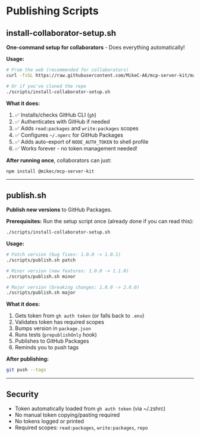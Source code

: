 # Publishing Scripts

## install-collaborator-setup.sh

**One-command setup for collaborators** - Does everything automatically!

**Usage:**

```bash
# From the web (recommended for collaborators)
curl -fsSL https://raw.githubusercontent.com/MikeC-A6/mcp-server-kit/master/scripts/install-collaborator-setup.sh | bash

# Or if you've cloned the repo
./scripts/install-collaborator-setup.sh
```

**What it does:**
1. ✅ Installs/checks GitHub CLI (`gh`)
2. ✅ Authenticates with GitHub if needed
3. ✅ Adds `read:packages` and `write:packages` scopes
4. ✅ Configures `~/.npmrc` for GitHub Packages
5. ✅ Adds auto-export of `NODE_AUTH_TOKEN` to shell profile
6. ✅ Works forever - no token management needed!

**After running once**, collaborators can just:
```bash
npm install @mikec/mcp-server-kit
```

---

## publish.sh

**Publish new versions** to GitHub Packages.

**Prerequisites:**
Run the setup script once (already done if you can read this):
```bash
./scripts/install-collaborator-setup.sh
```

**Usage:**

```bash
# Patch version (bug fixes: 1.0.0 -> 1.0.1)
./scripts/publish.sh patch

# Minor version (new features: 1.0.0 -> 1.1.0)
./scripts/publish.sh minor

# Major version (breaking changes: 1.0.0 -> 2.0.0)
./scripts/publish.sh major
```

**What it does:**
1. Gets token from `gh auth token` (or falls back to `.env`)
2. Validates token has required scopes
3. Bumps version in `package.json`
4. Runs tests (`prepublishOnly` hook)
5. Publishes to GitHub Packages
6. Reminds you to push tags

**After publishing:**
```bash
git push --tags
```

---

## Security

- Token automatically loaded from `gh auth token` (via ~/.zshrc)
- No manual token copying/pasting required
- No tokens logged or printed
- Required scopes: `read:packages`, `write:packages`, `repo`
